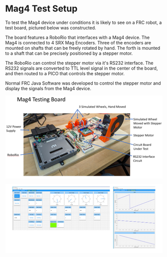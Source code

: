 # Mag4 Test Setup

To test the Mag4 device under conditions it is likely to see on a FRC robot, a 
test board, pictured below was constructed.  

The board features a RoboRio that interfaces with a Mag4 device.  The Mag4
is connected to 4 SRX Mag Encoders.  Three of the encoders are mounted on
shafts that can be freely rotated by hand. The forth is mounted to a shaft
that can be precisely positioned by a stepper motor.

The RoboRio can control the stepper motor via it's RS232 interface. The RS232
signals are converted to TTL level signal in the center of the board, and
then routed to a PICO that controls the stepper motor.

Normal FRC Java Software was developed to control the stepper motor and 
display the signals from the Mag4 device.

![TestBoard](PicOfTestBoard.PNG)

![ExampleTestOutput](ExampleTestOutput.PNG) 